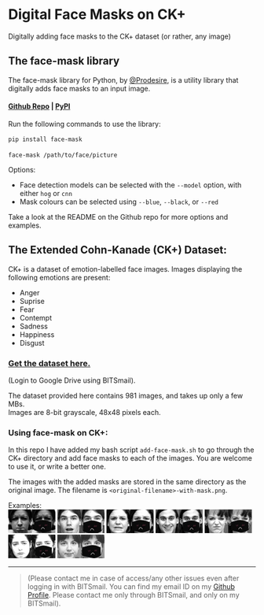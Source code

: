 # Digital Face Masks on CK+
Digitally adding face masks to the CK+ dataset (or rather, any image)

## The face-mask library

The face-mask library for Python, by [@Prodesire](https://github.com/Prodesire), is a utility library that digitally adds face masks to an input image.  
#### [Github Repo](https://github.com/Prodesire/face-mask) | [PyPI](https://pypi.org/project/face-mask/)  

Run the following commands to use the library:
```
pip install face-mask

face-mask /path/to/face/picture
```
Options:
- Face detection models can be selected with the `--model` option, with either `hog` or `cnn`
- Mask colours can be selected using `--blue`, `--black`, or `--red`  

Take a look at the README on the Github repo for more options and examples.

## The Extended Cohn-Kanade (CK+) Dataset:
CK+ is a dataset of emotion-labelled face images. Images displaying the following emotions are present:
- Anger
- Suprise
- Fear
- Contempt
- Sadness
- Happiness
- Disgust

### [Get the dataset here.](https://drive.google.com/drive/folders/1k25gHUeSJmQNheuFgip5xTnjcDmV3TZv?usp=sharing) 
(Login to Google Drive using BITSmail). 

The dataset provided here contains 981 images, and takes up only a few MBs.  
Images are 8-bit grayscale, 48x48 pixels each.

### Using face-mask on CK+:
In this repo I have added my bash script `add-face-mask.sh` to go through the CK+ directory and add face masks to each of the images. You are welcome to use it, or write a better one.  

The images with the added masks are stored in the same directory as the original image. The filename is `<original-filename>-with-mask.png`.

Examples:  
![Original](/examples/S010_004_00000017.png)![Masked](/examples/S010_004_00000017-with-mask.png)     ![Original](/examples/S054_003_00000006.png)![Masked](/examples/S054_003_00000006-with-mask.png)    ![Original](/examples/S068_004_00000009.png)![Masked](/examples/S068_004_00000009-with-mask.png)  ![Original](/examples/S056_004_00000018.png)![Masked](/examples/S056_004_00000018-with-mask.png)    ![Original](/examples/S076_005_00000011.png)![Masked](/examples/S076_005_00000011-with-mask.png)    ![Original](/examples/S080_005_00000012.png)![Masked](/examples/S080_005_00000012-with-mask.png)  ![Original](/examples/S147_002_00000011.png)![Masked](/examples/S147_002_00000011-with-mask.png)  
____
> (Please contact me in case of access/any other issues even after logging in with BITSmail. You can find my email ID on my [Github Profile](https://github.com/ekanshi258). Please contact me only through BITSmail, and only on my BITSmail).
